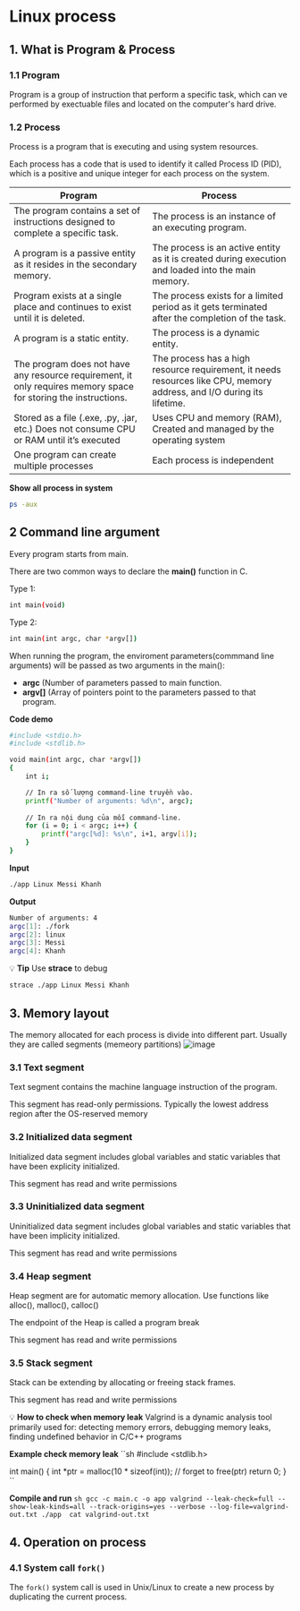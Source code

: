 # Linux process
## 1. What is Program & Process
### 1.1 Program
Program is a group of instruction that perform a specific task, which can ve performed by exectuable files and located on the computer's hard drive.

### 1.2 Process
Process is a program that is executing and using system resources.

Each process has a code that is used to identify it called Process ID (PID), which is a positive and unique integer for each process on the system.


| **Program**                                             | **Process**                                 |
|-----------------------------------------------------------|--------------------------------------------|
| The program contains a set of instructions designed to complete a specific task.  |The process is an instance of an executing program.        | 
|A program is a passive entity as it resides in the secondary memory.|The process is an active entity as it is created during execution and loaded into the main memory.|
| Program exists at a single place and continues to exist until it is deleted. |The process exists for a limited period as it gets terminated after the completion of the task.|
| A program is a static entity.|The process is a dynamic entity.| 
| The program does not have any resource requirement, it only requires memory space for storing the instructions.| The process has a high resource requirement, it needs resources like CPU, memory address, and I/O during its lifetime. |
| Stored as a file (.exe, .py, .jar, etc.) Does not consume CPU or RAM until it’s executed| Uses CPU and memory (RAM), Created and managed by the operating system|
|One program can create multiple processes|Each process is independent|

**Show all process in system**

```sh
ps -aux
```



## 2 Command line argument
Every program starts from main.

There are two common ways to declare the **main()** function in C.

Type 1:
```sh
int main(void)
```

Type 2:
```sh
int main(int argc, char *argv[])
```

When running the program, the enviroment parameters(commmand line arguments) will be passed as two arguments in the main():
- **argc** (Number of parameters passed to main function.
- **argv[]** (Array of pointers point to the parameters passed to that program.

**Code demo**
```sh
#include <stdio.h>
#include <stdlib.h>

void main(int argc, char *argv[]) 
{   
    int i;

    // In ra số lượng command-line truyền vào.
    printf("Number of arguments: %d\n", argc);    
    
    // In ra nội dung của mỗi command-line.
    for (i = 0; i < argc; i++) {
        printf("argc[%d]: %s\n", i+1, argv[i]);
    }
}
```

**Input**
```sh
./app Linux Messi Khanh
```

**Output** 
```sh
Number of arguments: 4
argc[1]: ./fork
argc[2]: linux
argc[3]: Messi
argc[4]: Khanh
```

💡 **Tip**
Use **strace** to debug
```sh
strace ./app Linux Messi Khanh
```



## 3. Memory layout
The memory allocated for each process is divide into different part. Usually they are called segments (memeory partitions)
![image](https://github.com/user-attachments/assets/19d58eb9-deee-401d-a63c-1c52641f7bc0)

### 3.1 Text segment 
Text segment contains the machine language instruction of the program.

This segment has read-only permissions. Typically the lowest address region after the OS-reserved memory

### 3.2 Initialized data segment
Initialized data segment includes global variables and static variables that have been explicity initialized.

This segment has read and write permissions

### 3.3 Uninitialized data segment
Uninitialized data segment includes global variables and static variables that have been implicity initialized.

This segment has read and write permissions

### 3.4 Heap segment 
Heap segment are for automatic memory allocation. Use functions like alloc(), malloc(), calloc()

The endpoint of the Heap is called a program break

This segment has read and write permissions
### 3.5 Stack segment 
Stack can be extending by allocating or freeing stack frames.

This segment has read and write permissions

💡 **How to check when memory leak**
Valgrind is a dynamic analysis tool primarily used for: detecting memory errors, debugging memory leaks, finding undefined behavior in C/C++ programs

**Example check memory leak**
``sh
#include <stdlib.h>

int main() {
    int *ptr = malloc(10 * sizeof(int));
    // forget to free(ptr)
    return 0;
}
``

**Compile and run**
``sh
gcc -c main.c -o app
valgrind --leak-check=full --show-leak-kinds=all --track-origins=yes --verbose --log-file=valgrind-out.txt ./app 
cat valgrind-out.txt
``



## 4. Operation on process
### 4.1 System call ``fork()``
The ``fork()`` system call is used in Unix/Linux to create a new process by duplicating the current process.







